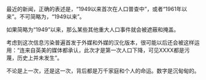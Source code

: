 
最近的新闻，正确的表述是，“1949以来首次在人口普查中”，或者“1961年以来”。不可简略为，“1949以来”。

如果简略为“1949”以来，那么某些其他重大人口事件就会被遮蔽和掩盖。

考虑到这次信息污染普遍首发于外媒和外媒的汉化版本，很可能以后还会被这样运用：“连来自英美的媒体都承认，此次才是第一次人口下降，可见XXXX都是污蔑，历史上并未发生”。

不论是上一次，还是这一次，背后都是万千家庭和个人的命运。数字是沉甸甸的。


